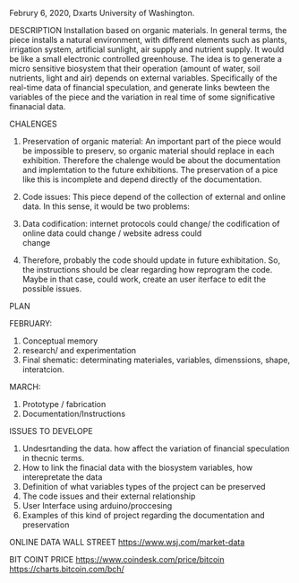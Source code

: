 Februry 6, 2020, Dxarts University of Washington.

DESCRIPTION
Installation based on organic materials.
In general terms, the piece installs a natural environment, with different elements such as plants, irrigation system, artificial sunlight, air supply and nutrient supply. It would be like a small electronic controlled greenhouse. The idea is to generate a micro sensitive biosystem that their operation (amount of water, soil nutrients, light and air) depends on external variables. Specifically of the real-time data of financial speculation, and generate links bewteen the variables of the piece and the variation in real time of some significative finanacial data. 



CHALENGES
1. Preservation of organic material: 
An important part of the piece would be impossible to preserv, so organic material should replace in each exhibition. Therefore the chalenge would be about the documentation and implemtation to the future exhibitions. The preservation of a pice like this is incomplete and depend directly of the documentation.

2. Code issues: This piece depend of the collection of external and online data. In this sense, it would be two problems:
  1. Data codification: internet protocols could change/ the codification of online data could change / website adress could  
  change
  2. Therefore, probably the code should update in future exhibitation.
  So, the instructions should be clear regarding how reprogram the code. Maybe in that case, could work, create an user iterface to edit the possible issues. 
  
 PLAN
 
 FEBRUARY: 
 1. Conceptual memory
 2. research/ and experimentation
 3. Final shematic: determinating materiales, variables, dimenssions, shape, interatcion. 

 MARCH: 
 1. Prototype / fabrication
 2. Documentation/Instructions
 
ISSUES TO DEVELOPE
1. Undesrtanding the data. how affect the variation of financial speculation in thecnic terms.
2. How to link the finacial data with the biosystem variables, how interepretate the data
3. Definition of what variables types of the project can be preserved
4. The code issues and their external relationship
5. User Interface using arduino/proccesing
5. Examples of this kind of project regarding the documentation and preservation

ONLINE DATA WALL STREET
https://www.wsj.com/market-data

BIT COINT PRICE
https://www.coindesk.com/price/bitcoin
https://charts.bitcoin.com/bch/




 



